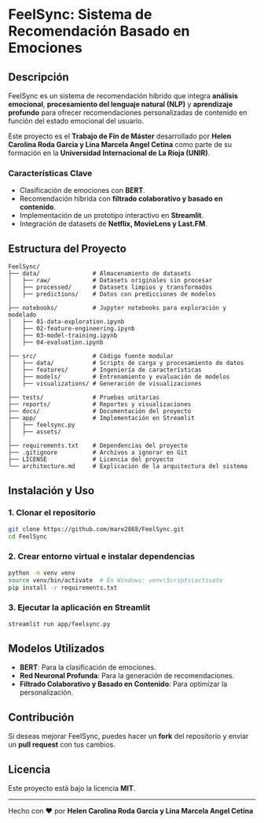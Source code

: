 # FeelSync: Sistema de Recomendación Basado en Emociones

## Descripción
FeelSync es un sistema de recomendación híbrido que integra **análisis emocional**, **procesamiento del lenguaje natural (NLP)** y **aprendizaje profundo** para ofrecer recomendaciones personalizadas de contenido en función del estado emocional del usuario.

Este proyecto es el **Trabajo de Fin de Máster** desarrollado por **Helen Carolina Roda Garcia y Lina Marcela Angel Cetina** como parte de su formación en la **Universidad Internacional de La Rioja (UNIR)**.

### Características Clave
- Clasificación de emociones con **BERT**.
- Recomendación híbrida con **filtrado colaborativo y basado en contenido**.
- Implementación de un prototipo interactivo en **Streamlit**.
- Integración de datasets de **Netflix, MovieLens y Last.FM**.

## Estructura del Proyecto
```
FeelSync/
├── data/               # Almacenamiento de datasets
│   ├── raw/            # Datasets originales sin procesar
│   ├── processed/      # Datasets limpios y transformados
│   ├── predictions/    # Datos con predicciones de modelos
│
├── notebooks/          # Jupyter notebooks para exploración y modelado
│   ├── 01-data-exploration.ipynb
│   ├── 02-feature-engineering.ipynb
│   ├── 03-model-training.ipynb
│   ├── 04-evaluation.ipynb
│
├── src/                # Código fuente modular
│   ├── data/           # Scripts de carga y procesamiento de datos
│   ├── features/       # Ingeniería de características
│   ├── models/         # Entrenamiento y evaluación de modelos
│   ├── visualizations/ # Generación de visualizaciones
│
├── tests/              # Pruebas unitarias
├── reports/            # Reportes y visualizaciones
├── docs/               # Documentación del proyecto
├── app/                # Implementación en Streamlit
│   ├── feelsync.py
│   ├── assets/
│
├── requirements.txt    # Dependencias del proyecto
├── .gitignore          # Archivos a ignorar en Git
├── LICENSE             # Licencia del proyecto
└── architecture.md     # Explicación de la arquitectura del sistema
```

## Instalación y Uso
### 1. Clonar el repositorio
```bash
git clone https://github.com/mare2868/FeelSync.git
cd FeelSync
```
### 2. Crear entorno virtual e instalar dependencias
```bash
python -m venv venv
source venv/bin/activate  # En Windows: venv\Scripts\activate
pip install -r requirements.txt
```
### 3. Ejecutar la aplicación en Streamlit
```bash
streamlit run app/feelsync.py
```

## Modelos Utilizados
- **BERT**: Para la clasificación de emociones.
- **Red Neuronal Profunda**: Para la generación de recomendaciones.
- **Filtrado Colaborativo y Basado en Contenido**: Para optimizar la personalización.

## Contribución
Si deseas mejorar FeelSync, puedes hacer un **fork** del repositorio y enviar un **pull request** con tus cambios.

## Licencia
Este proyecto está bajo la licencia **MIT**.

---
Hecho con ❤️ por **Helen Carolina Roda Garcia y Lina Marcela Angel Cetina**